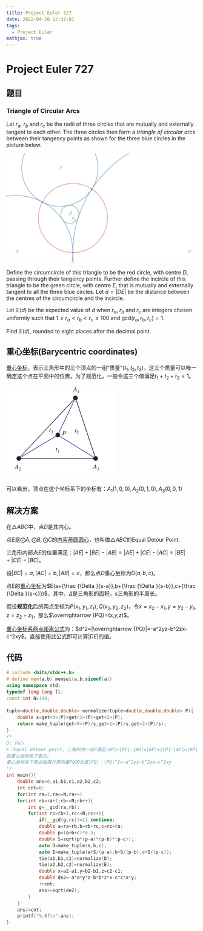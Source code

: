 ```yaml
---
title: Project Euler 727
date: 2022-04-20 12:37:01
tags: 
  - Project Euler
mathjax: true
---
```


<escape><!-- more --></escape>

# Project Euler 727

## 题目

### Triangle of Circular Arcs

Let $r_a$, $r_b$ and $r_c$ be the radii of three circles that are mutually and externally tangent to each other. The three circles then form a *triangle of circular arcs* between their tangency points as shown for the three blue circles in the picture below.

![p727_circular_arcs](./Project-Euler-727/p727_circular_arcs.jpg)

Define the circumcircle of this triangle to be the red circle, with centre $D$, passing through their tangency points. Further define the incircle of this triangle to be the green circle, with centre $E$, that is mutually and externally tangent to all the three blue circles. Let $d=\vert DE \vert$ be the distance between the centres of the circumcircle and the incircle.

Let $\mathbb{E}(d)$ be the expected value of $d$ when $r_a$, $r_b$ and $r_c$ are integers chosen uniformly such that $1\leq r_a<r_b<r_c \le 100$ and $\text{gcd}(r_a,r_b,r_c)=1$.

Find $\mathbb{E}(d)$, rounded to eight places after the decimal point.

## 重心坐标(Barycentric coordinates)

[重心坐标](https://mathworld.wolfram.com/BarycentricCoordinates.html)，表示三角形中的三个顶点的一组“质量”$(t_1,t_2,t_3)$，这三个质量可以唯一确定这个点在平面中的位置。为了规范化，一般令这三个值满足$t_1+t_2+t_3=1$。

![1](./Project-Euler-727/1.png)

可以看出，顶点在这个坐标系下的坐标有：$A_1(1,0,0),A_2(0,1,0),A_3(0,0,1)$

## 解决方案

在$\triangle ABC$中，点$D$是其内心。

点$E$是$\bigodot A,\bigodot B,\bigodot C$的[内索蒂圆圆心](https://mathworld.wolfram.com/EqualDetourPoint.html)，也叫做$\triangle ABC$的Equal Detour Point.

三角形内部点$E$的位置满足：$|AE|+|BE|-|AB|=|AE|+|CE|-|AC|=|BE|+|CE|-|BC|$。

设$|BC|=a,|AC|=b,|AB|=c$，那么点$D$重心坐标为$D(a,b,c)$。

点$E$的[重心坐标](https://en.wikipedia.org/wiki/Equal_detour_point)为$E(a+{\frac {\Delta }{s-a}},b+{\frac {\Delta }{s-b}},c+{\frac {\Delta }{s-c}})$，其中，$\Delta$是三角形的面积，$s$三角形的半周长。

假设**规范化**后的两点坐标为$P(x_1,y_1,z_1),Q(x_2,y_2,z_2)$，令$x=x_2-x_1,y=y_2-y_1,z=z_2-z_1$，那么$\overrightarrow {PQ}=(x,y,z)$。

[重心坐标系两点距离公式](https://en.wikipedia.org/wiki/Barycentric_coordinate_system#Distance_between_points)为：$d^2=|\overrightarrow {PQ}|=-a^2yz-b^2zx-c^2xy$。直接使用此公式即可计算$|DE|$的值。

## 代码

```C++
# include <bits/stdc++.h>
# define mem(a,b) memset(a,b,sizeof(a))
using namespace std;
typedef long long ll;
const int N=100;

tuple<double,double,double> normalize(tuple<double,double,double> P){
    double s=get<0>(P)+get<1>(P)+get<2>(P);
    return make_tuple(get<0>(P)/s,get<1>(P)/s,get<2>(P)/s);
}
/*
D: 内心
E：Equal detour point，三角形内一点P满足|AP|+|BP|-|AB|=|AP|+|CP|-|AC|=|BP|+|CP|-|BC|
在重心坐标系下表示。
重心坐标系下两点距离计算向量PQ的长度|PQ|：|PQ|^2=-a^2yz-b^2zx-c^2xy
*/
int main(){
    double ans=0,a1,b1,c1,a2,b2,c2;
    int cnt=0;
    for(int ra=1;ra<=N;ra++)
    for(int rb=ra+1;rb<=N;rb++){
        int g=__gcd(ra,rb);
        for(int rc=rb+1;rc<=N;rc++){
            if(__gcd(g,rc)!=1) continue;
            double a=ra+rb,b=rb+rc,c=rc+ra;
            double p=(a+b+c)*0.5;
            double S=sqrt(p*(p-a)*(p-b)*(p-c));
            auto D=make_tuple(a,b,c);
            auto E=make_tuple(a+S/(p-a),b+S/(p-b),c+S/(p-c));
            tie(a1,b1,c1)=normalize(D);
            tie(a2,b2,c2)=normalize(E);
            double x=a2-a1,y=b2-b1,z=c2-c1;
            double de2=-a*a*y*z-b*b*z*x-c*c*x*y;
            ++cnt;
            ans+=sqrt(de2);
        }
    }
    ans/=cnt;
    printf("%.8f\n",ans);
}
```
